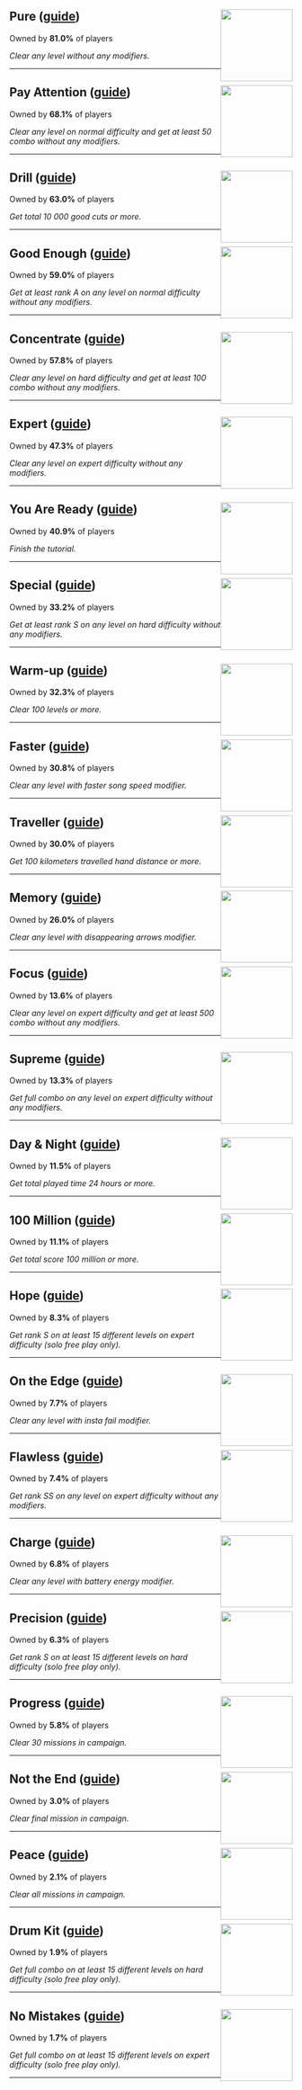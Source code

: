 ## Pure ([guide](/guides/Beat_Saber/Pure.md)) <img style="float: right;" src="https://cdn.akamai.steamstatic.com/steamcommunity/public/images/apps/620980/78d56dfeae84c7c73f46d844de748a2a13a841d9.jpg" width="128" height="128">

Owned by **81.0%** of players

_Clear any level without any modifiers._

---

## Pay Attention ([guide](/guides/Beat_Saber/Pay_Attention.md)) <img style="float: right;" src="https://cdn.akamai.steamstatic.com/steamcommunity/public/images/apps/620980/7412a3bf9be32f8ad14949382586349b16dc77f2.jpg" width="128" height="128">

Owned by **68.1%** of players

_Clear any level on normal difficulty and get at least 50 combo without any modifiers._

---

## Drill ([guide](/guides/Beat_Saber/Drill.md)) <img style="float: right;" src="https://cdn.akamai.steamstatic.com/steamcommunity/public/images/apps/620980/9a2feee562e8fa4cd306893e4a86d49dc2024faa.jpg" width="128" height="128">

Owned by **63.0%** of players

_Get total 10 000 good cuts or more._

---

## Good Enough ([guide](/guides/Beat_Saber/Good_Enough.md)) <img style="float: right;" src="https://cdn.akamai.steamstatic.com/steamcommunity/public/images/apps/620980/fbc0983f37696e78b519b738979f137fa01f42a5.jpg" width="128" height="128">

Owned by **59.0%** of players

_Get at least rank A on any level on normal difficulty without any modifiers._

---

## Concentrate ([guide](/guides/Beat_Saber/Concentrate.md)) <img style="float: right;" src="https://cdn.akamai.steamstatic.com/steamcommunity/public/images/apps/620980/e3507956238120eb713300d3dc2e225744779b36.jpg" width="128" height="128">

Owned by **57.8%** of players

_Clear any level on hard difficulty and get at least 100 combo without any modifiers._

---

## Expert ([guide](/guides/Beat_Saber/Expert.md)) <img style="float: right;" src="https://cdn.akamai.steamstatic.com/steamcommunity/public/images/apps/620980/f3b330bcb084ea5714dcef88ef9f810c1add3ef9.jpg" width="128" height="128">

Owned by **47.3%** of players

_Clear any level on expert difficulty without any modifiers._

---

## You Are Ready ([guide](/guides/Beat_Saber/You_Are_Ready.md)) <img style="float: right;" src="https://cdn.akamai.steamstatic.com/steamcommunity/public/images/apps/620980/4b4e085f651c758909de1ac66713fd0b955a5630.jpg" width="128" height="128">

Owned by **40.9%** of players

_Finish the tutorial._

---

## Special ([guide](/guides/Beat_Saber/Special.md)) <img style="float: right;" src="https://cdn.akamai.steamstatic.com/steamcommunity/public/images/apps/620980/f005c82f4be0b1385a9d6e4eac84d92d5d7fd85c.jpg" width="128" height="128">

Owned by **33.2%** of players

_Get at least rank S on any level on hard difficulty without any modifiers._

---

## Warm-up ([guide](/guides/Beat_Saber/Warm_up.md)) <img style="float: right;" src="https://cdn.akamai.steamstatic.com/steamcommunity/public/images/apps/620980/3b1ce488ff749ff147ba8149b21a85ef4f204711.jpg" width="128" height="128">

Owned by **32.3%** of players

_Clear 100 levels or more._

---

## Faster ([guide](/guides/Beat_Saber/Faster.md)) <img style="float: right;" src="https://cdn.akamai.steamstatic.com/steamcommunity/public/images/apps/620980/a7b8aefc56f31c2797a6f89f76c8d23b3d018402.jpg" width="128" height="128">

Owned by **30.8%** of players

_Clear any level with faster song speed modifier._

---

## Traveller ([guide](/guides/Beat_Saber/Traveller.md)) <img style="float: right;" src="https://cdn.akamai.steamstatic.com/steamcommunity/public/images/apps/620980/9995c1844524f51f36aff95c308f89e2d6bad7b5.jpg" width="128" height="128">

Owned by **30.0%** of players

_Get 100 kilometers travelled hand distance or more._

---

## Memory ([guide](/guides/Beat_Saber/Memory.md)) <img style="float: right;" src="https://cdn.akamai.steamstatic.com/steamcommunity/public/images/apps/620980/61d16ab5d46beaf3b117b74e4ddcf0aa27dd61cc.jpg" width="128" height="128">

Owned by **26.0%** of players

_Clear any level with disappearing arrows modifier._

---

## Focus ([guide](/guides/Beat_Saber/Focus.md)) <img style="float: right;" src="https://cdn.akamai.steamstatic.com/steamcommunity/public/images/apps/620980/8dc0cc3d40cb0b42c84d24bd09b15f3af14cdc21.jpg" width="128" height="128">

Owned by **13.6%** of players

_Clear any level on expert difficulty and get at least 500 combo without any modifiers._

---

## Supreme ([guide](/guides/Beat_Saber/Supreme.md)) <img style="float: right;" src="https://cdn.akamai.steamstatic.com/steamcommunity/public/images/apps/620980/38393ecfa619c380fa0f90c2b8c03f9ba94474f0.jpg" width="128" height="128">

Owned by **13.3%** of players

_Get full combo on any level on expert difficulty without any modifiers._

---

## Day & Night ([guide](/guides/Beat_Saber/Day___Night.md)) <img style="float: right;" src="https://cdn.akamai.steamstatic.com/steamcommunity/public/images/apps/620980/83cc09fe8c596a49684738859ec04bb172594d5a.jpg" width="128" height="128">

Owned by **11.5%** of players

_Get total played time 24 hours or more._

---

## 100 Million ([guide](/guides/Beat_Saber/100_Million.md)) <img style="float: right;" src="https://cdn.akamai.steamstatic.com/steamcommunity/public/images/apps/620980/cc071c3d9d6ef6584d3814b8f40c916efa86268f.jpg" width="128" height="128">

Owned by **11.1%** of players

_Get total score 100 million or more._

---

## Hope ([guide](/guides/Beat_Saber/Hope.md)) <img style="float: right;" src="https://cdn.akamai.steamstatic.com/steamcommunity/public/images/apps/620980/0693e44f919c00a3d798fd4a7861a1c7f83aa44f.jpg" width="128" height="128">

Owned by **8.3%** of players

_Get rank S on at least 15 different levels on expert difficulty (solo free play only)._

---

## On the Edge ([guide](/guides/Beat_Saber/On_the_Edge.md)) <img style="float: right;" src="https://cdn.akamai.steamstatic.com/steamcommunity/public/images/apps/620980/d99b3519f13c52c7f883349ee8a04ea96a3a062b.jpg" width="128" height="128">

Owned by **7.7%** of players

_Clear any level with insta fail modifier._

---

## Flawless ([guide](/guides/Beat_Saber/Flawless.md)) <img style="float: right;" src="https://cdn.akamai.steamstatic.com/steamcommunity/public/images/apps/620980/e11d8f04cb9f2fbd8ec79a5218fc3a407aefacd9.jpg" width="128" height="128">

Owned by **7.4%** of players

_Get rank SS on any level on expert difficulty without any modifiers._

---

## Charge ([guide](/guides/Beat_Saber/Charge.md)) <img style="float: right;" src="https://cdn.akamai.steamstatic.com/steamcommunity/public/images/apps/620980/59844fa38df9782abd4478db605cc50ccdcf9c07.jpg" width="128" height="128">

Owned by **6.8%** of players

_Clear any level with battery energy modifier._

---

## Precision ([guide](/guides/Beat_Saber/Precision.md)) <img style="float: right;" src="https://cdn.akamai.steamstatic.com/steamcommunity/public/images/apps/620980/eb4594348846e9fb52bc8ee0f94d252c8a1d1677.jpg" width="128" height="128">

Owned by **6.3%** of players

_Get rank S on at least 15 different levels on hard difficulty (solo free play only)._

---

## Progress ([guide](/guides/Beat_Saber/Progress.md)) <img style="float: right;" src="https://cdn.akamai.steamstatic.com/steamcommunity/public/images/apps/620980/8a7800b32758c6857521c3bce6439bbe133d92af.jpg" width="128" height="128">

Owned by **5.8%** of players

_Clear 30 missions in campaign._

---

## Not the End ([guide](/guides/Beat_Saber/Not_the_End.md)) <img style="float: right;" src="https://cdn.akamai.steamstatic.com/steamcommunity/public/images/apps/620980/bfa4d78e680ee50386e1a0dd5b87aecead55d74e.jpg" width="128" height="128">

Owned by **3.0%** of players

_Clear final mission in campaign._

---

## Peace ([guide](/guides/Beat_Saber/Peace.md)) <img style="float: right;" src="https://cdn.akamai.steamstatic.com/steamcommunity/public/images/apps/620980/e55b055dd59695414bdae7e5997b096349b3c1cc.jpg" width="128" height="128">

Owned by **2.1%** of players

_Clear all missions in campaign._

---

## Drum Kit ([guide](/guides/Beat_Saber/Drum_Kit.md)) <img style="float: right;" src="https://cdn.akamai.steamstatic.com/steamcommunity/public/images/apps/620980/92f2c0d8d6a634a572ea8a277abcc670651f60cb.jpg" width="128" height="128">

Owned by **1.9%** of players

_Get full combo on at least 15 different levels on hard difficulty (solo free play only)._

---

## No Mistakes ([guide](/guides/Beat_Saber/No_Mistakes.md)) <img style="float: right;" src="https://cdn.akamai.steamstatic.com/steamcommunity/public/images/apps/620980/071a27bff15d1f2a87461b29b7052ca4ace32586.jpg" width="128" height="128">

Owned by **1.7%** of players

_Get full combo on at least 15 different levels on expert difficulty (solo free play only)._

---

